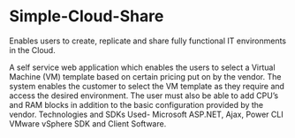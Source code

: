 Simple-Cloud-Share
==================

Enables users to create, replicate and share fully functional IT environments in the Cloud.

A self service web application which enables the users to select a Virtual Machine (VM) template based on certain pricing put on by the vendor. The system
enables the customer to select the VM template as they require and access the desired environment. The user must also be able to add CPU’s and RAM blocks in addition to the basic configuration provided by the vendor.
Technologies and SDKs Used- Microsoft ASP.NET, Ajax, Power CLI VMware vSphere SDK and Client Software.
